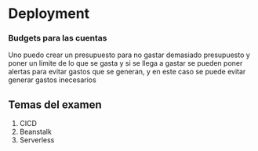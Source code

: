 # Deployment

### Budgets para las cuentas
Uno puedo crear un presupuesto para no gastar demasiado presupuesto y poner un limite de lo que se gasta y si se llega a gastar se pueden poner alertas para evitar gastos que se generan, y en este caso se puede evitar generar gastos inecesarios

## Temas del examen
1. CICD
2. Beanstalk
3. Serverless